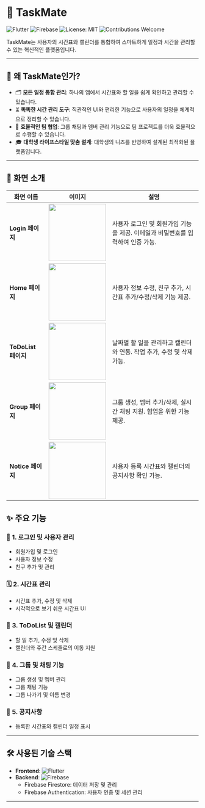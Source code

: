 # 🌟 TaskMate

![Flutter](https://img.shields.io/badge/Flutter-Framework-blue?style=flat-square&logo=flutter)
![Firebase](https://img.shields.io/badge/Firebase-Backend-orange?style=flat-square&logo=firebase)
![License: MIT](https://img.shields.io/badge/License-MIT-green?style=flat-square)
![Contributions Welcome](https://img.shields.io/badge/Contributions-Welcome-brightgreen?style=flat-square&logo=github)

TaskMate는 사용자의 시간표와 캘린더를 통합하여 스마트하게 일정과 시간을 관리할 수 있는 혁신적인 플랫폼입니다.

---

## 🎯 **왜 TaskMate인가?**
- 🗂️ **모든 일정 통합 관리**: 하나의 앱에서 시간표와 할 일을 쉽게 확인하고 관리할 수 있습니다.
- ⏳ **똑똑한 시간 관리 도구**: 직관적인 UI와 편리한 기능으로 사용자의 일정을 체계적으로 정리할 수 있습니다.
- 🤝 **효율적인 팀 협업**: 그룹 채팅과 멤버 관리 기능으로 팀 프로젝트를 더욱 효율적으로 수행할 수 있습니다.
- 🎓 **대학생 라이프스타일 맞춤 설계**: 대학생의 니즈를 반영하여 설계된 최적화된 플랫폼입니다.

---

## 📸 **화면 소개**

| **화면 이름**       | **이미지**                              | **설명**                                                                                  |
|--------------------|-----------------------------------------|------------------------------------------------------------------------------------------|
| **Login 페이지**    | <img src="https://your-image-url-here" width="150"> | 사용자 로그인 및 회원가입 기능을 제공. 이메일과 비밀번호를 입력하여 인증 가능.           |
| **Home 페이지**     | <img src="https://your-image-url-here" width="150"> | 사용자 정보 수정, 친구 추가, 시간표 추가/수정/삭제 기능 제공.                           |
| **ToDoList 페이지** | <img src="https://your-image-url-here" width="150"> | 날짜별 할 일을 관리하고 캘린더와 연동. 작업 추가, 수정 및 삭제 가능.                   |
| **Group 페이지**    | <img src="https://your-image-url-here" width="150"> | 그룹 생성, 멤버 추가/삭제, 실시간 채팅 지원. 협업을 위한 기능 제공.                     |
| **Notice 페이지**   | <img src="https://your-image-url-here" width="150"> | 사용자 등록 시간표와 캘린더의 공지사항 확인 가능.                                       |



## ✨ **주요 기능**
### 🔑 **1. 로그인 및 사용자 관리**
- 회원가입 및 로그인
- 사용자 정보 수정
- 친구 추가 및 관리

### 🗓️ **2. 시간표 관리**
- 시간표 추가, 수정 및 삭제
- 시각적으로 보기 쉬운 시간표 UI

### 📝 **3. ToDoList 및 캘린더**
- 할 일 추가, 수정 및 삭제
- 캘린더와 주간 스케줄로의 이동 지원

### 💬 **4. 그룹 및 채팅 기능**
- 그룹 생성 및 멤버 관리
- 그룹 채팅 기능
- 그룹 나가기 및 이름 변경

### 📢 **5. 공지사항**
- 등록한 시간표와 캘린더 일정 표시

---

## 🛠️ **사용된 기술 스택**
- **Frontend**: ![Flutter](https://img.shields.io/badge/Flutter-UI-blue?style=flat-square&logo=flutter)
- **Backend**: ![Firebase](https://img.shields.io/badge/Firebase-Database-orange?style=flat-square&logo=firebase)
  - Firebase Firestore: 데이터 저장 및 관리
  - Firebase Authentication: 사용자 인증 및 세션 관리

---
